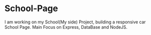 # School-Page
I am working on my School(My side) Project, building a responsive car School Page. Main Focus on Express, DataBase and NodeJS.

